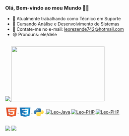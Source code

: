 ### Olá, Bem-vindo ao meu Mundo 🤙🏾

- 🔭 Atualmente trabalhando como Técnico em Suporte
- 🌱 Cursando Análise e Desenvolvimento de Sistemas
- 💬 Contate-me no e-mail: leorezende742@hotmail.com
- 😄 Pronouns: ele/dele

##

<div>
  <a href="https://github.com/leorzsantos">
  <img height="180em" src="https://github-readme-stats.vercel.app/api?username=leorzsantos&show_icons=true&theme=dracula&include_all_commits=true&count_private=true"/>
  <img height="177em" width="300em" src="https://cdn.mensagenscomamor.com/content/images/m000497636.gif?v=1">
</div>
  <div style="display: inline_block"><br>
  <img align="center" alt="Leo-HTML" height="30" width="40" src="https://raw.githubusercontent.com/devicons/devicon/master/icons/html5/html5-original.svg">
  <img align="center" alt="Leo-CSS" height="30" width="40" src="https://raw.githubusercontent.com/devicons/devicon/master/icons/css3/css3-original.svg">
  <img align="center" alt="Leo-Python" height="30" width="40" src="https://raw.githubusercontent.com/devicons/devicon/master/icons/python/python-original.svg">
  <img align="center" alt="Leo-Java" height="30" width="40" src="https://cdn.jsdelivr.net/gh/devicons/devicon/icons/java/java-original.svg">
  <img align="center" alt="Leo-PHP" height="30" width="40" src="https://cdn.jsdelivr.net/gh/devicons/devicon/icons/php/php-plain.svg">
  <img align="center" alt="Leo-PHP" height="30" width="40" src="https://cdn.jsdelivr.net/gh/devicons/devicon/icons/mysql/mysql-original.svg">
</div>
  
  ##
  
<div>
  <a href="https://www.instagram.com/leocezar__/" target="_blank"><img src="https://img.shields.io/badge/Instagram-E4405F?style=for-the-badge&logo=instagram&logoColor=white" target="_blank"></a>
  <a href="https://www.linkedin.com/in/leonardorezendes" target="_blank"><img src="https://img.shields.io/badge/LinkedIn-0077B5?style=for-the-badge&logo=linkedin&logoColor=white" target="_blank"></a>
</div>
